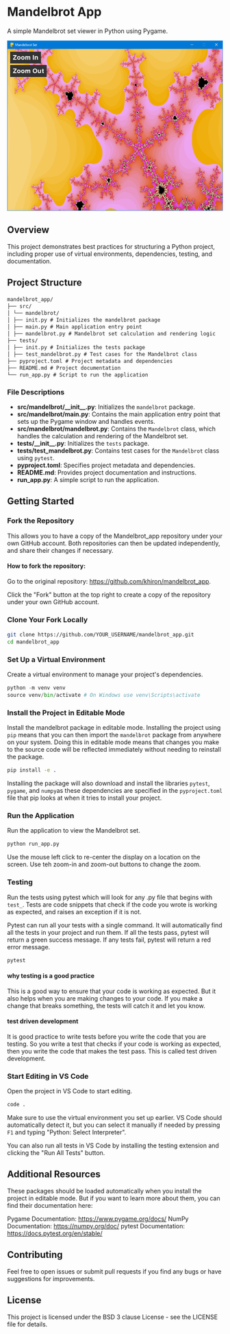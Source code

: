 # Mandelbrot App
A simple Mandelbrot set viewer in Python using Pygame.

![alt text](image-2.png)

## Overview
This project demonstrates best practices for structuring a Python project, including proper use of virtual environments, dependencies, testing, and documentation.

## Project Structure

```
mandelbrot_app/
├── src/
│ └── mandelbrot/
│ ├── init.py # Initializes the mandelbrot package
│ ├── main.py # Main application entry point
│ ├── mandelbrot.py # Mandelbrot set calculation and rendering logic
├── tests/
│ ├── init.py # Initializes the tests package
│ ├── test_mandelbrot.py # Test cases for the Mandelbrot class
├── pyproject.toml # Project metadata and dependencies
├── README.md # Project documentation
└── run_app.py # Script to run the application
```

### File Descriptions

- **src/mandelbrot/\_\_init\_\_.py**: Initializes the `mandelbrot` package.
- **src/mandelbrot/main.py**: Contains the main application entry point that sets up the Pygame window and handles events.
- **src/mandelbrot/mandelbrot.py**: Contains the `Mandelbrot` class, which handles the calculation and rendering of the Mandelbrot set.
- **tests/\_\_init\_\_.py**: Initializes the `tests` package.
- **tests/test_mandelbrot.py**: Contains test cases for the `Mandelbrot` class using `pytest`.
- **pyproject.toml**: Specifies project metadata and dependencies.
- **README.md**: Provides project documentation and instructions.
- **run_app.py**: A simple script to run the application.


## Getting Started

### Fork the Repository

This allows you to have a copy of the Mandelbrot_app repository under your own GitHub account.  Both repositories can then be updated independently, and share their changes if necessary.

#### How to fork the repository:

Go to the original repository: https://github.com/khiron/mandelbrot_app.

Click the "Fork" button at the top right to create a copy of the repository under your own GitHub account.

### Clone Your Fork Locally

```bash
git clone https://github.com/YOUR_USERNAME/mandelbrot_app.git
cd mandelbrot_app
```

### Set Up a Virtual Environment

Create a virtual environment to manage your project's dependencies.

```python 
python -m venv venv
source venv/bin/activate # On Windows use venv\Scripts\activate
```

### Install the Project in Editable Mode

Install the mandelbrot package in editable mode.  Installing the project using `pip` means that you can then import the `mandelbrot` package from anywhere on your system.  Doing this in editable mode means that changes you make to the source code will be reflected immediately without needing to reinstall the package.

```bash
pip install -e .
```
Installing the package will also download and install the libraries `pytest`, `pygame`, and `numpy`as these dependencies are specified in the `pyproject.toml` file that pip looks at when it tries to install your project.

### Run the Application

Run the application to view the Mandelbrot set.

```bash
python run_app.py
```

Use the mouse left click to re-center the display on a location on the screen.  Use teh zoom-in and zoom-out buttons to change the zoom.

### Testing

Run the tests using pytest which will look for any .py file that begins with `test_`.  Tests are code snippets that check if the code you wrote is working as expected, and raises an exception if it is not.  

Pytest can run all your tests with a single command.  It will automatically find all the tests in your project and run them.  If all the tests pass, pytest will return a green success message.  If any tests fail, pytest will return a red error message. 

```bash
pytest
```

#### why testing is a good practice 

This is a good way to ensure that your code is working as expected.  But it also helps when you are making changes to your code.  If you make a change that breaks something, the tests will catch it and let you know.

#### test driven development 
It is good practice to write tests before you write the code that you are testing.  So you write a test that checks if your code is working as expected, then you write the code that makes the test pass.  This is called test driven development.
 
### Start Editing in VS Code

Open the project in VS Code to start editing.

```bash
code .
```
Make sure to use the virtual environment you set up earlier. VS Code should automatically detect it, but you can select it manually if needed by pressing `F1` and typing "Python: Select Interpreter".

You can also run all tests in VS Code by installing the testing extension and clicking the "Run All Tests" button.

## Additional Resources
These packages should be loaded automatically when you install the project in editable mode.  But if you want to learn more about them, you can find their documentation here:

Pygame Documentation: https://www.pygame.org/docs/
NumPy Documentation: https://numpy.org/doc/
pytest Documentation: https://docs.pytest.org/en/stable/

## Contributing

Feel free to open issues or submit pull requests if you find any bugs or have suggestions for improvements.

## License

This project is licensed under the BSD 3 clause License - see the LICENSE file for details.